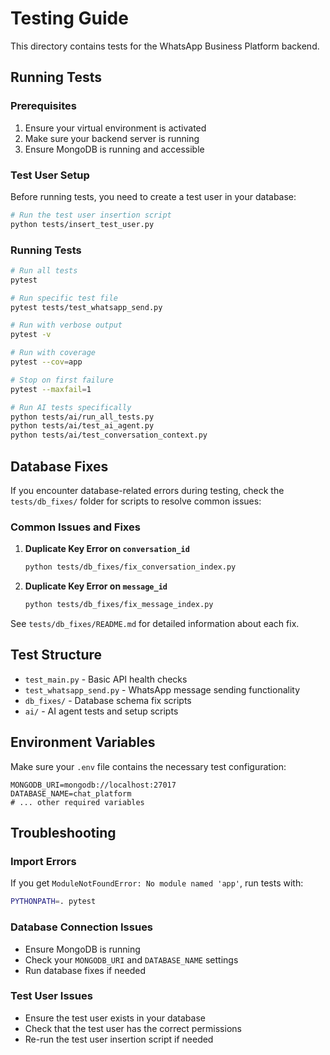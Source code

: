 # Testing Guide

This directory contains tests for the WhatsApp Business Platform backend.

## Running Tests

### Prerequisites
1. Ensure your virtual environment is activated
2. Make sure your backend server is running
3. Ensure MongoDB is running and accessible

### Test User Setup
Before running tests, you need to create a test user in your database:

```bash
# Run the test user insertion script
python tests/insert_test_user.py
```

### Running Tests
```bash
# Run all tests
pytest

# Run specific test file
pytest tests/test_whatsapp_send.py

# Run with verbose output
pytest -v

# Run with coverage
pytest --cov=app

# Stop on first failure
pytest --maxfail=1

# Run AI tests specifically
python tests/ai/run_all_tests.py
python tests/ai/test_ai_agent.py
python tests/ai/test_conversation_context.py
```

## Database Fixes

If you encounter database-related errors during testing, check the `tests/db_fixes/` folder for scripts to resolve common issues:

### Common Issues and Fixes

1. **Duplicate Key Error on `conversation_id`**
   ```bash
   python tests/db_fixes/fix_conversation_index.py
   ```

2. **Duplicate Key Error on `message_id`**
   ```bash
   python tests/db_fixes/fix_message_index.py
   ```

See `tests/db_fixes/README.md` for detailed information about each fix.

## Test Structure

- `test_main.py` - Basic API health checks
- `test_whatsapp_send.py` - WhatsApp message sending functionality
- `db_fixes/` - Database schema fix scripts
- `ai/` - AI agent tests and setup scripts

## Environment Variables

Make sure your `.env` file contains the necessary test configuration:

```env
MONGODB_URI=mongodb://localhost:27017
DATABASE_NAME=chat_platform
# ... other required variables
```

## Troubleshooting

### Import Errors
If you get `ModuleNotFoundError: No module named 'app'`, run tests with:
```bash
PYTHONPATH=. pytest
```

### Database Connection Issues
- Ensure MongoDB is running
- Check your `MONGODB_URI` and `DATABASE_NAME` settings
- Run database fixes if needed

### Test User Issues
- Ensure the test user exists in your database
- Check that the test user has the correct permissions
- Re-run the test user insertion script if needed 